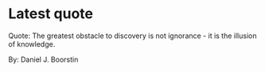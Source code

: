 # Latest quote 

Quote: The greatest obstacle to discovery is not ignorance - it is the illusion of knowledge. 

By: Daniel J. Boorstin